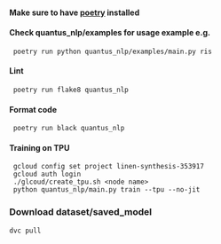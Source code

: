 #### Make sure to have [poetry](https://python-poetry.org/) installed

#### Check quantus_nlp/examples for usage example e.g.
     poetry run python quantus_nlp/examples/main.py ris

#### Lint 
     poetry run flake8 quantus_nlp

#### Format code
     poetry run black quantus_nlp

#### Training on TPU
     gcloud config set project linen-synthesis-353917
     gcloud auth login
     ./glcoud/create_tpu.sh <node name>
     python quantus_nlp/main.py train --tpu --no-jit

### Download dataset/saved_model
    dvc pull